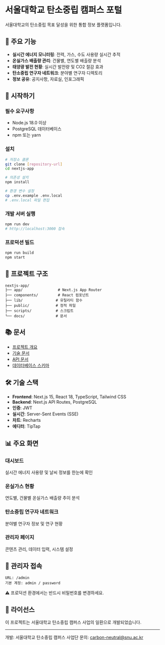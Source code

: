 # 서울대학교 탄소중립 캠퍼스 포털

서울대학교의 탄소중립 목표 달성을 위한 통합 정보 플랫폼입니다.

## 🌱 주요 기능

- **실시간 에너지 모니터링**: 전력, 가스, 수도 사용량 실시간 추적
- **온실가스 배출량 관리**: 건물별, 연도별 배출량 분석
- **태양광 발전 현황**: 실시간 발전량 및 CO2 절감 효과
- **탄소중립 연구자 네트워크**: 분야별 연구자 디렉토리
- **정보 공유**: 공지사항, 자료실, 인포그래픽

## 🚀 시작하기

### 필수 요구사항

- Node.js 18.0 이상
- PostgreSQL 데이터베이스
- npm 또는 yarn

### 설치

```bash
# 저장소 클론
git clone [repository-url]
cd nextjs-app

# 의존성 설치
npm install

# 환경 변수 설정
cp .env.example .env.local
# .env.local 파일 편집
```

### 개발 서버 실행

```bash
npm run dev
# http://localhost:3000 접속
```

### 프로덕션 빌드

```bash
npm run build
npm start
```

## 📁 프로젝트 구조

```
nextjs-app/
├── app/                # Next.js App Router
├── components/         # React 컴포넌트
├── lib/               # 유틸리티 함수
├── public/            # 정적 파일
├── scripts/           # 스크립트
└── docs/              # 문서
```

## 📚 문서

- [프로젝트 개요](docs/PROJECT_OVERVIEW.md)
- [기술 문서](docs/TECHNICAL_DOCUMENTATION.md)
- [API 문서](docs/API_DOCUMENTATION.md)
- [데이터베이스 스키마](docs/DATABASE_SCHEMA.md)

## 🛠 기술 스택

- **Frontend**: Next.js 15, React 18, TypeScript, Tailwind CSS
- **Backend**: Next.js API Routes, PostgreSQL
- **인증**: JWT
- **실시간**: Server-Sent Events (SSE)
- **차트**: Recharts
- **에디터**: TipTap

## 📊 주요 화면

### 대시보드
실시간 에너지 사용량 및 날씨 정보를 한눈에 확인

### 온실가스 현황
연도별, 건물별 온실가스 배출량 추이 분석

### 탄소중립 연구자 네트워크
분야별 연구자 정보 및 연구 현황

### 관리자 페이지
콘텐츠 관리, 데이터 입력, 시스템 설정

## 🔐 관리자 접속

```
URL: /admin
기본 계정: admin / password
```

⚠️ 프로덕션 환경에서는 반드시 비밀번호를 변경하세요.

## 📝 라이선스

이 프로젝트는 서울대학교 탄소중립 캠퍼스 사업의 일환으로 개발되었습니다.

---

개발: 서울대학교 탄소중립 캠퍼스 사업단
문의: carbon-neutral@snu.ac.kr
